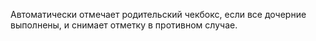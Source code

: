 Автоматически отмечает родительский чекбокс, если все дочерние выполнены, и снимает отметку в противном случае.
